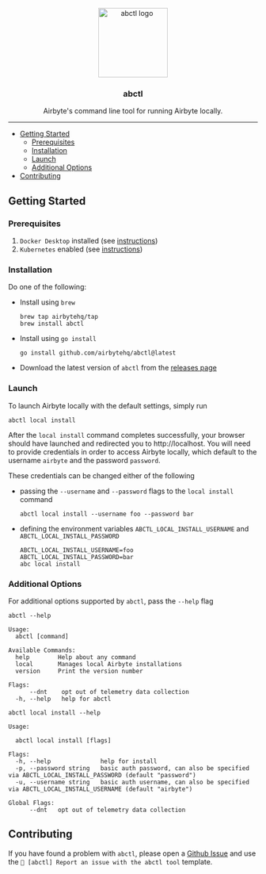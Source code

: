 <p align="center">
    <img alt="abctl logo" src="https://avatars.githubusercontent.com/u/59758427?size=200" height="140" />
    <h3 align="center">abctl</h3>
    <p align="center">Airbyte's command line tool for running Airbyte locally.</p>
</p>

---

- [Getting Started](#getting-started)
    - [Prerequisites](#prerequisites)
    - [Installation](#installation)
    - [Launch](#launch)
    - [Additional Options](#additiona-options)
- [Contributing](#contributing) 

## Getting Started

### Prerequisites
1. `Docker Desktop` installed (see [instructions](https://docs.docker.com/desktop/install/mac-install/))
2. `Kubernetes` enabled (see [instructions](https://docs.docker.com/desktop/kubernetes/))

### Installation
Do one of the following:
- Install using `brew`
   ```shell
   brew tap airbytehq/tap
   brew install abctl
   ```
- Install using `go install`
   ```shell
   go install github.com/airbytehq/abctl@latest
   ```
- Download the latest version of `abctl` from the [releases page](https://github.com/airbytehq/abctl/releases)

### Launch
To launch Airbyte locally with the default settings, simply run
```shell
abctl local install 
```

After the `local install` command completes successfully, your browser should have launched and 
redirected you to http://localhost.  You will need to provide credentials in order to access 
Airbyte locally, which default to the username `airbyte` and the password `password`.

These credentials can be changed either of the following 
- passing the `--username` and `--password` flags to the `local install` command
   ```shell
   abctl local install --username foo --password bar
   ```
- defining the environment variables `ABCTL_LOCAL_INSTALL_USERNAME` and `ABCTL_LOCAL_INSTALL_PASSWORD`
   ```shell
   ABCTL_LOCAL_INSTALL_USERNAME=foo
   ABCTL_LOCAL_INSTALL_PASSWORD=bar
   abc local install
   ```
  
### Additional Options
For additional options supported by `abctl`, pass the `--help` flag
```
abctl --help

Usage:
  abctl [command]

Available Commands:
  help        Help about any command
  local       Manages local Airbyte installations
  version     Print the version number

Flags:
      --dnt    opt out of telemetry data collection
  -h, --help   help for abctl
```
```
abctl local install --help

Usage:

  abctl local install [flags]

Flags:
  -h, --help              help for install
  -p, --password string   basic auth password, can also be specified via ABCTL_LOCAL_INSTALL_PASSWORD (default "password")
  -u, --username string   basic auth username, can also be specified via ABCTL_LOCAL_INSTALL_USERNAME (default "airbyte")

Global Flags:
      --dnt   opt out of telemetry data collection
```

## Contributing
If you have found a problem with `abctl`, please open a [Github Issue](https://github.com/airbytehq/airbyte/issues/new/choose) and use the `🐛 [abctl] Report an issue with the abctl tool` template.

